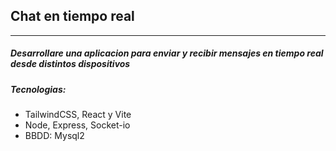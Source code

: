 ## Chat en tiempo real
______

##### Desarrollare una aplicacion para enviar y recibir mensajes en tiempo real desde distintos dispositivos 

##### Tecnologias: 

- TailwindCSS, React y Vite
- Node, Express, Socket-io
- BBDD: Mysql2



